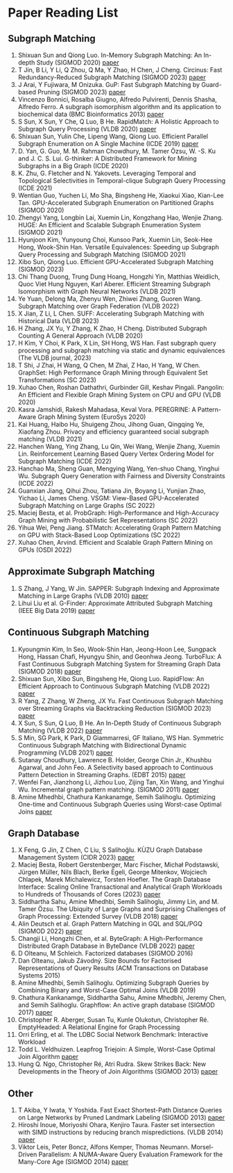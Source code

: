 # Paper Reading List

## Subgraph Matching
1. Shixuan Sun and Qiong Luo. In-Memory Subgraph Matching: An In-depth Study (SIGMOD 2020) [paper](paper/sm_study.pdf)
2. T Jin, B Li, Y Li, Q Zhou, Q Ma, Y Zhao, H Chen, J Cheng. Circinus: Fast Redundancy-Reduced Subgraph Matching (SIGMOD 2023) [paper](paper/sm_circinus.pdf)
3. J Arai, Y Fujiwara, M Onizuka. GuP: Fast Subgraph Matching by Guard-based Pruning (SIGMOD 2023) [paper](paper/sm_gup.pdf)
4. Vincenzo Bonnici, Rosalba Giugno, Alfredo Pulvirenti, Dennis Shasha, Alfredo Ferro. A subgraph isomorphism algorithm and its application to biochemical data (BMC Bioinformatics 2013) [paper](paper/sm_ri.pdf)
5. S Sun, X Sun, Y Che, Q Luo, B He. RapidMatch: A Holistic Approach to Subgraph Query Processing (VLDB 2020) [paper](https://dl.acm.org/doi/10.14778/3425879.3425888)
6. Shixuan Sun, Yulin Che, Lipeng Wang, Qiong Luo. Efficient Parallel Subgraph Enumeration on A Single Machine (ICDE 2019) [paper](https://shixuansun.github.io/files/ICDE19-LIGHT.pdf)
8. D. Yan, G. Guo, M. M. Rahman Chowdhury, M. Tamer Özsu, W. -S. Ku and J. C. S. Lui. G-thinker: A Distributed Framework for Mining Subgraphs in a Big Graph (ICDE 2020)
10. K. Zhu, G. Fletcher and N. Yakovets. Leveraging Temporal and Topological Selectivities in Temporal-clique Subgraph Query Processing (ICDE 2021)
14. Wentian Guo, Yuchen Li, Mo Sha, Bingsheng He, Xiaokui Xiao, Kian-Lee Tan. GPU-Accelerated Subgraph Enumeration on Partitioned Graphs (SIGMOD 2020)
16. Zhengyi Yang, Longbin Lai, Xuemin Lin, Kongzhang Hao, Wenjie Zhang. HUGE: An Efficient and Scalable Subgraph Enumeration System (SIGMOD 2021)
17. Hyunjoon Kim, Yunyoung Choi, Kunsoo Park, Xuemin Lin, Seok-Hee Hong, Wook-Shin Han. Versatile Equivalences: Speeding up Subgraph Query Processing and Subgraph Matching (SIGMOD 2021)
19. Xibo Sun, Qiong Luo. Efficient GPU-Accelerated Subgraph Matching (SIGMOD 2023)
20. Chi Thang Duong, Trung Dung Hoang, Hongzhi Yin, Matthias Weidlich, Quoc Viet Hung Nguyen, Karl Aberer. Efficient Streaming Subgraph Isomorphism with Graph Neural Networks (VLDB 2021)
21. Ye Yuan, Delong Ma, Zhenyu Wen, Zhiwei Zhang, Guoren Wang. Subgraph Matching over Graph Federation (VLDB 2022)
23. X Jian, Z Li, L Chen. SUFF: Accelerating Subgraph Matching with Historical Data (VLDB 2023)
24. H Zhang, JX Yu, Y Zhang, K Zhao, H Cheng. Distributed Subgraph Counting A General Approach (VLDB 2020)
25. H Kim, Y Choi, K Park, X Lin, SH Hong, WS Han. Fast subgraph query processing and subgraph matching via static and dynamic equivalences (The VLDB journal, 2023)
26. T Shi, J Zhai, H Wang, Q Chen, M Zhai, Z Hao, H Yang, W Chen. GraphSet: High Performance Graph Mining through Equivalent Set Transformations (SC 2023)
27. Xuhao Chen, Roshan Dathathri, Gurbinder Gill, Keshav Pingali. Pangolin: An Efficient and Flexible Graph Mining System on CPU and GPU (VLDB 2020)
28. Kasra Jamshidi, Rakesh Mahadasa, Keval Vora. PEREGRINE: A Pattern-Aware Graph Mining System (EuroSys 2020)
29. Kai Huang, Haibo Hu, Shuigeng Zhou, Jihong Guan, Qingqing Ye, Xiaofang Zhou. Privacy and efficiency guaranteed social subgraph matching (VLDB 2021)
30. Hanchen Wang, Ying Zhang, Lu Qin, Wei Wang, Wenjie Zhang, Xuemin Lin. Reinforcement Learning Based Query Vertex Ordering Model for Subgraph Matching (ICDE 2022)
32. Hanchao Ma, Sheng Guan, Mengying Wang, Yen-shuo Chang, Yinghui Wu. Subgraph Query Generation with Fairness and Diversity Constraints (ICDE 2022)
33. Guanxian Jiang, Qihui Zhou, Tatiana Jin, Boyang Li, Yunjian Zhao, Yichao Li, James Cheng. VSGM: View-Based GPU-Accelerated Subgraph Matching on Large Graphs (SC 2022)
34. Maciej Besta, et al. ProbGraph: High-Performance and High-Accuracy Graph Mining with Probabilistic Set Representations (SC 2022)
35. Yihua Wei, Peng Jiang. STMatch: Accelerating Graph Pattern Matching on GPU with Stack-Based Loop Optimizations (SC 2022)
36. Xuhao Chen, Arvind. Efficient and Scalable Graph Pattern Mining on GPUs (OSDI 2022)

## Approximate Subgraph Matching
1. S Zhang, J Yang, W Jin. SAPPER: Subgraph Indexing and Approximate Matching in Large Graphs (VLDB 2010) [paper](paper/sm_sapper.pdf)
2. Lihui Liu et al. G-Finder: Approximate Attributed Subgraph Matching (IEEE Big Data 2019) [paper](paper/sm_g_finder.pdf)

## Continuous Subgraph Matching
1. Kyoungmin Kim, In Seo, Wook-Shin Han, Jeong-Hoon Lee, Sungpack Hong, Hassan Chafi, Hyungyu Shin, and Geonhwa Jeong. TurboFlux: A Fast Continuous Subgraph Matching System for Streaming Graph Data (SIGMOD 2018) [paper](paper/csm_turboflux.pdf)
2. Shixuan Sun, Xibo Sun, Bingsheng He, Qiong Luo. RapidFlow: An Efficient Approach to Continuous Subgraph Matching (VLDB 2022) [paper](paper/csm_rapidflow.pdf)
3. R Yang, Z Zhang, W Zheng, JX Yu. Fast Continuous Subgraph Matching over Streaming Graphs via Backtracking Reduction (SIGMOD 2023) [paper](paper/csm_calig.pdf)
4. X Sun, S Sun, Q Luo, B He. An In-Depth Study of Continuous Subgraph Matching (VLDB 2022) [paper](paper/csm_study.pdf)
5. S Min, SG Park, K Park, D Giammarresi, GF Italiano, WS Han. Symmetric Continuous Subgraph Matching with Bidirectional Dynamic Programming (VLDB 2021) [paper](paper/symbi.pdf)
6. Sutanay Choudhury, Lawrence B. Holder, George Chin Jr., Khushbu Agarwal, and
John Feo. A Selectivity based approach to Continuous Pattern Detection
in Streaming Graphs. (EDBT 2015) [paper](paper/csm_sjtree.pdf)
7. Wenfei Fan, Jianzhong Li, Jizhou Luo, Zijing Tan, Xin Wang, and Yinghui Wu. Incremental graph pattern matching. (SIGMOD 2011) [paper](paper/csm_incisomat.pdf)
8. Amine Mhedhbi, Chathura Kankanamge, Semih Salihoglu. Optimizing One-time and Continuous Subgraph Queries using Worst-case Optimal Joins [paper](https://dl.acm.org/doi/10.1145/3446980)

## Graph Database
1. X Feng, G Jin, Z Chen, C Liu, S Salihoğlu. KÙZU Graph Database Management System (CIDR 2023) [paper](paper/db_kuzu.pdf)
2. Maciej Besta, Robert Gerstenberger, Marc Fischer, Michał Podstawski, Jürgen Müller, Nils Blach, Berke Egeli, George Mitenkov, Wojciech Chlapek, Marek Michalewicz, Torsten Hoefler. The Graph Database Interface: Scaling Online Transactional and Analytical Graph Workloads to Hundreds of Thousands of Cores (2023) [paper](paper/db_gdi.pdf)
3. Siddhartha Sahu, Amine Mhedhbi, Semih Salihoglu, Jimmy Lin, and M. Tamer Özsu. The Ubiquity of Large Graphs and Surprising Challenges of Graph Processing: Extended Survey (VLDB 2018) [paper](paper/db_ubiquity_of_large_graphs.pdf)
4. Alin Deutsch et al. Graph Pattern Matching in GQL and SQL/PGQ (SIGMOD 2022) [paper](paper/db_gql.pdf)
5. Changji Li, Hongzhi Chen, et al. ByteGraph: A High-Performance Distributed Graph Database in ByteDance (VLDB 2022) [paper](paper/db_bytegraph.pdf)
6. D Olteanu, M Schleich. Factorized databases (SIGMOD 2016)
7. Dan Olteanu, Jakub Závodný. Size Bounds for Factorised Representations of Query Results (ACM Transactions on Database Systems 2015)
8. Amine Mhedhbi, Semih Salihoglu. Optimizing Subgraph Queries by Combining Binary and Worst-Case Optimal Joins (VLDB 2019)
9. Chathura Kankanamge, Siddhartha Sahu, Amine Mhedbhi, Jeremy Chen, and
Semih Salihoglu. Graphflow: An active graph database (SIGMOD 2017) [paper](paper/csm_graphflow.pdf)
10. Christopher R. Aberger, Susan Tu, Kunle Olukotun, Christopher Ré. EmptyHeaded: A Relational Engine for Graph Processing
11. Orri Erling, et al. The LDBC Social Network Benchmark: Interactive Workload
12. Todd L. Veldhuizen. Leapfrog Triejoin: A Simple, Worst-Case Optimal Join Algorithm [paper](https://arxiv.org/abs/1210.0481)
13. Hung Q. Ngo, Christopher Ré, Atri Rudra. Skew Strikes Back: New Developments in the Theory of Join Algorithms (SIGMOD 2013) [paper](https://arxiv.org/abs/1310.3314)

## Other
1. T Akiba, Y Iwata, Y Yoshida. Fast Exact Shortest-Path Distance Queries on Large Networks by Pruned Landmark Labeling (SIGMOD 2013) [paper](paper/o_2_hop_cover.pdf)
2. Hiroshi Inoue, Moriyoshi Ohara, Kenjiro Taura. Faster set intersection with SIMD instructions by reducing branch mispredictions. (VLDB 2014) [paper](paper/o_set_intersection_simd.pdf)
3. Viktor Leis, Peter Boncz, Alfons Kemper, Thomas Neumann. Morsel-Driven Parallelism: A NUMA-Aware Query Evaluation Framework for the Many-Core Age (SIGMOD 2014) [paper](https://15721.courses.cs.cmu.edu/spring2016/papers/p743-leis.pdf)
